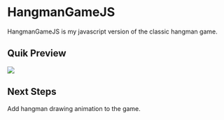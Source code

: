 # HangmanGameJS

HangmanGameJS is my javascript version of the classic hangman game.

## Quik Preview

<div>
    <img src='https://github.com/LakhderAmine99/HangmanGameJS/blob/main/screenshots/1.png' />
<div>

## Next Steps

Add hangman drawing animation to the game.